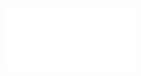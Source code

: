 ![Jaccard Similarity Distance 2024-11-18 14.38.43.excalidraw](../../Excalidraw/Jaccard%20Similarity%20Distance%202024-11-18%2014.38.43.excalidraw.md)